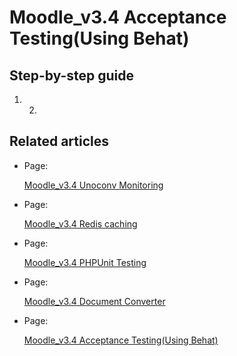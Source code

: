 # Moodle\_v3.4 Acceptance Testing(Using Behat)

## Step-by-step guide

1.  2.  

## Related articles

-   Page:

    [Moodle\_v3.4 Unoconv Monitoring](/display/ISMoodle/Moodle_v3.4+Unoconv+Monitoring)

-   Page:

    [Moodle\_v3.4 Redis caching](/display/ISMoodle/Moodle_v3.4+Redis+caching)

-   Page:

    [Moodle\_v3.4 PHPUnit Testing](/display/ISMoodle/Moodle_v3.4+PHPUnit+Testing)

-   Page:

    [Moodle\_v3.4 Document Converter](/display/ISMoodle/Moodle_v3.4+Document+Converter)

-   Page:

    [Moodle\_v3.4 Acceptance Testing(Using Behat)](../ISMoodle/Moodle_v3.4_Acceptance_Testing_Using_Behat_)


